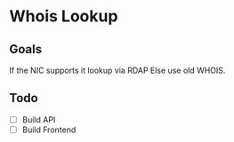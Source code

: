 # Whois Lookup

## Goals

If the NIC supports it lookup via RDAP
Else use old WHOIS.

## Todo

- [ ] Build API
- [ ] Build Frontend
